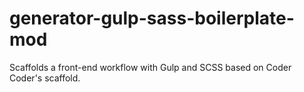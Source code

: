 # generator-gulp-sass-boilerplate-mod
 Scaffolds a front-end workflow with Gulp and SCSS based on Coder Coder's scaffold.
